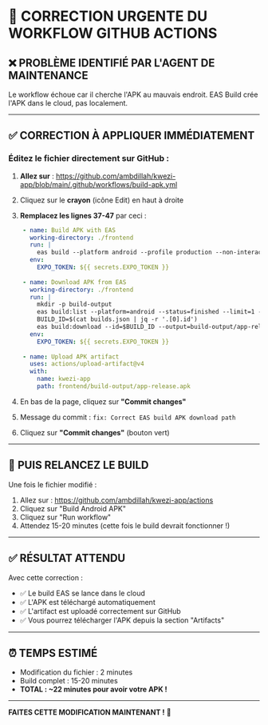# 🔧 CORRECTION URGENTE DU WORKFLOW GITHUB ACTIONS

## ❌ PROBLÈME IDENTIFIÉ PAR L'AGENT DE MAINTENANCE

Le workflow échoue car il cherche l'APK au mauvais endroit. EAS Build crée l'APK dans le cloud, pas localement.

---

## ✅ CORRECTION À APPLIQUER IMMÉDIATEMENT

### **Éditez le fichier directement sur GitHub** :

1. **Allez sur** : https://github.com/ambdillah/kwezi-app/blob/main/.github/workflows/build-apk.yml

2. Cliquez sur le **crayon** (icône Edit) en haut à droite

3. **Remplacez les lignes 37-47** par ceci :

```yaml
    - name: Build APK with EAS
      working-directory: ./frontend
      run: |
        eas build --platform android --profile production --non-interactive --wait
      env:
        EXPO_TOKEN: ${{ secrets.EXPO_TOKEN }}
        
    - name: Download APK from EAS
      working-directory: ./frontend
      run: |
        mkdir -p build-output
        eas build:list --platform=android --status=finished --limit=1 --json > builds.json
        BUILD_ID=$(cat builds.json | jq -r '.[0].id')
        eas build:download --id=$BUILD_ID --output=build-output/app-release.apk
      env:
        EXPO_TOKEN: ${{ secrets.EXPO_TOKEN }}
        
    - name: Upload APK artifact
      uses: actions/upload-artifact@v4
      with:
        name: kwezi-app
        path: frontend/build-output/app-release.apk
```

4. En bas de la page, cliquez sur **"Commit changes"**

5. Message du commit : `fix: Correct EAS build APK download path`

6. Cliquez sur **"Commit changes"** (bouton vert)

---

## 🚀 PUIS RELANCEZ LE BUILD

Une fois le fichier modifié :

1. Allez sur : https://github.com/ambdillah/kwezi-app/actions
2. Cliquez sur "Build Android APK"
3. Cliquez sur "Run workflow"
4. Attendez 15-20 minutes (cette fois le build devrait fonctionner !)

---

## ✅ RÉSULTAT ATTENDU

Avec cette correction :
- ✅ Le build EAS se lance dans le cloud
- ✅ L'APK est téléchargé automatiquement  
- ✅ L'artifact est uploadé correctement sur GitHub
- ✅ Vous pourrez télécharger l'APK depuis la section "Artifacts"

---

## ⏰ TEMPS ESTIMÉ

- Modification du fichier : 2 minutes
- Build complet : 15-20 minutes
- **TOTAL : ~22 minutes pour avoir votre APK !**

---

**FAITES CETTE MODIFICATION MAINTENANT !** 🚀
